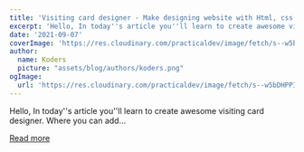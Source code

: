```yaml
---
title: 'Visiting card designer - Make designing website with Html, css and js. '
excerpt: 'Hello, In today''s article you''ll learn to create awesome visiting card designer. Where you can add...'
date: '2021-09-07'
coverImage: 'https://res.cloudinary.com/practicaldev/image/fetch/s--w5bDHPPI--/c_imagga_scale,f_auto,fl_progressive,h_420,q_auto,w_1000/https://dev-to-uploads.s3.amazonaws.com/uploads/articles/nxwrig3zuhgohnd63vps.png'
author:
  name: Koders
  picture: "assets/blog/authors/koders.png"
ogImage:
  url: 'https://res.cloudinary.com/practicaldev/image/fetch/s--w5bDHPPI--/c_imagga_scale,f_auto,fl_progressive,h_420,q_auto,w_1000/https://dev-to-uploads.s3.amazonaws.com/uploads/articles/nxwrig3zuhgohnd63vps.png'
---
```


Hello, In today''s article you''ll learn to create awesome visiting card designer. Where you can add...

[Read more](https://dev.to/kunaal438/how-to-make-a-designing-website-with-html-css-and-js-visiting-card-designer-4ml4)
